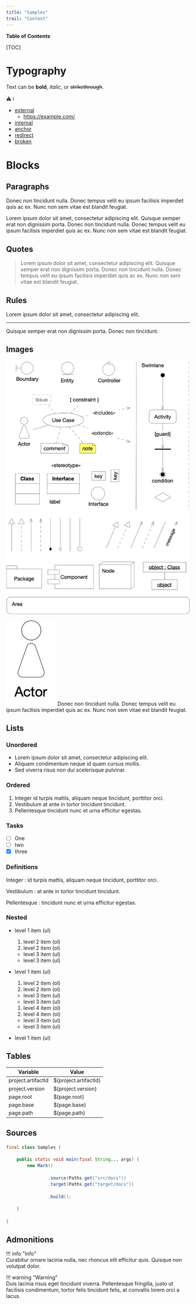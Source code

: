 ```yaml
---
title: "Samples"
trail: "Context"
---
```


**Table of Contents**

[TOC]

# Typography

Text can be **bold**, _italic_, or ~~strikethrough~~.

:warning: :information_source:

- [external](https://example.com/)
  - https://example.com/
- [internal](../index.md)
- [anchor](#tables)
- [redirect](redirect.md)
- [broken](broken.md)

# Blocks

## Paragraphs

Donec non tincidunt nulla. Donec tempus velit eu ipsum facilisis imperdiet quis ac ex. Nunc non sem vitae est blandit
feugiat.

Lorem ipsum dolor sit amet, consectetur adipiscing elit. Quisque semper erat non dignissim porta. Donec non tincidunt
nulla. Donec tempus velit eu ipsum facilisis imperdiet quis ac ex. Nunc non sem vitae est blandit feugiat.

## Quotes

> Lorem ipsum dolor sit amet, consectetur adipiscing elit. Quisque semper erat non dignissim porta. Donec non tincidunt nulla. Donec tempus velit eu ipsum facilisis imperdiet quis ac ex. Nunc non sem vitae est blandit feugiat.

## Rules

Lorem ipsum dolor sit amet, consectetur adipiscing elit.

---
Quisque semper erat non dignissim porta. Donec non tincidunt.

## Images

![Large Image](images/large.png)

![Small Image](images/small.png) Donec non tincidunt nulla. Donec tempus velit eu ipsum facilisis imperdiet quis ac ex.
Nunc non sem vitae est blandit feugiat.

## Lists

### Unordered

- Lorem ipsum dolor sit amet, consectetur adipiscing elit.
- Aliquam condimentum neque id quam cursus mollis.
- Sed viverra risus non dui scelerisque pulvinar.

### Ordered

1. Integer id turpis mattis, aliquam neque tincidunt, porttitor orci.
2. Vestibulum at ante in tortor tincidunt tincidunt.
3. Pellentesque tincidunt nunc et urna efficitur egestas.

### Tasks

- [ ] One
- [ ] two
- [x] three

### Definitions

Integer
: id turpis mattis, aliquam neque tincidunt, porttitor orci.

Vestibulum
: at ante in tortor tincidunt tincidunt.

Pellentesque
: tincidunt nunc et urna efficitur egestas.

### Nested

- level 1 item (ul)

  1. level 2 item (ol)
  1. level 2 item (ol)

  - level 3 item (ul)
  - level 3 item (ul)

- level 1 item (ul)

  1. level 2 item (ol)
  1. level 2 item (ol)

  - level 3 item (ul)
  - level 3 item (ul)

  1. level 4 item (ol)
  1. level 4 item (ol)

  - level 3 item (ul)
  - level 3 item (ul)

- level 1 item (ul)

## Tables

|Variable|Value|
|--------|-----|
|project.artifactId|${project.artifactId}|
|project.version|${project.version}|
|page.root| ${page.root}          |
| page.base          | ${page.base}          |
| page.path          |${page.path}|

## Sources

```java
final class Samples {

    public static void main(final String... args) {
        new Mark()

                .source(Paths.get("src/docs"))
                .target(Paths.get("target/docs"))

                .build();

    }

}
```

## Admonitions

!!! info "Info"  
Curabitur ornare lacinia nulla, nec rhoncus elit efficitur quis. Quisque non volutpat dolor.

!!! warning "Warning"  
Duis lacinia risus eget tincidunt viverra. Pellentesque fringilla, justo ut facilisis condimentum, tortor felis tincidunt
felis, at convallis lorem orci a lacus.
